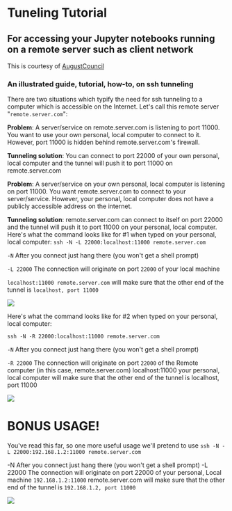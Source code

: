 # Tuneling Tutorial 
For accessing your Jupyter notebooks running on a remote server such as client network
---

This is courtesy of [AugustCouncil](http://www.augustcouncil.com/~tgibson/tutorial/tunneling_tutorial.html)

### An illustrated guide, tutorial, how-to, on ssh tunneling

There are two situations which typify the need for ssh tunneling to a computer which is accessible on the Internet. Let's call this remote server "```remote.server.com```":

**Problem**: A server/service on remote.server.com is listening to port 11000. 
You want to use your own personal, local computer to connect to it. However, port 11000 is hidden behind remote.server.com's firewall.

**Tunneling solution**: You can connect to port 22000 of your own personal, local computer and the tunnel will push it to port 11000 on remote.server.com

**Problem**: A server/service on your own personal, local computer is listening on port 11000. You want remote.server.com to connect to your server/service. However, your personal, local computer does not have a publicly accessible address on the internet.

**Tunneling solution**: remote.server.com can connect to itself on port 22000 and the tunnel will push it to port 11000 on your personal, local computer.
Here's what the command looks like for #1 when typed on your personal, local computer:
```ssh -N -L 22000:localhost:11000 remote.server.com```

```-N``` After you connect just hang there (you won't get a shell prompt)

```-L 22000``` The connection will originate on port ```22000``` of your local machine 

```localhost:11000 remote.server.com``` will make sure that the other end of the tunnel is ```localhost, port 11000```

![](http://www.augustcouncil.com/~tgibson/tutorial/images/sshtunnel1.jpg)

Here's what the command looks like for #2 when typed on your personal, local computer:

```ssh -N -R 22000:localhost:11000 remote.server.com```

```-N``` After you connect just hang there (you won't get a shell prompt)

```-R 22000``` The connection will originate on port ```22000``` of the Remote computer (in this case, remote.server.com)
localhost:11000 your personal, local computer will make sure that the other end of the tunnel is localhost, port 11000

 ![](http://www.augustcouncil.com/~tgibson/tutorial/images/sshtunnel2.jpg)

# BONUS USAGE!
You've read this far, so one more useful usage we'll pretend to use
```ssh -N -L 22000:192.168.1.2:11000 remote.server.com```

-N After you connect just hang there (you won't get a shell prompt)
-L 22000 The connection will originate on port 22000 of your personal, Local machine
```192.168.1.2:11000``` remote.server.com will make sure that the other end of the tunnel is ```192.168.1.2, port 11000```

![](http://www.augustcouncil.com/~tgibson/tutorial/images/sshtunnel3.jpg)

